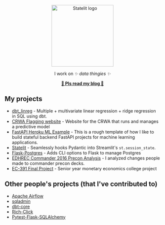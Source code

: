 <p align="center">
    <img src="https://dwreeves.github.io/blog/assets/me.jpg" width="200px" alt="Statelit logo">
</p>
<p align="center">
    I work on <em>✨ data thingies ✨</em>
</p>
<p align="center">
    <b><a href="https://dwreeves.github.io/blog/">🥺 Pls read my blog 🥺</a></b>
</p>


## My projects

- [dbt_linreg](https://github.com/dwreeves/dbt_linreg) - Multiple + multivariate linear regression + ridge regression in SQL using dbt.
- [CRWA Flagging website](https://github.com/codeforboston/flagging) - Website for the CRWA that runs and manages a predictive model
- [FastAPI Heroku ML Example](https://github.com/dwreeves/fastapi-heroku-ml-example) - This is a rough template of how I like to build stateful backend FastAPI projects for machine learning applications.
- [Statelit](https://github.com/dwreeves/Statelit) - Seamlessly hooks Pydantic into Streamlit's `st.session_state`.
- [Flask-Postgres](https://github.com/dwreeves/Statelit) - Adds CLI options to Flask to manage Postgres
- [EDHREC Commander 2016 Precon Analysis](https://github.com/dwreeves/EDHREC-C16-Analysis) - I analyzed changes people made to commander precon decks.
- [EC-391 Final Project](https://github.com/dwreeves/Fall-2015-EC-391-Final-Project) - Senior year monetary economics college project

## Other people's projects (that I've contributed to)

- [Apache Airflow](github.com/apache/airflow)
- [sqladmin](https://github.com/aminalaee/sqladmin)
- [dbt-core](https://github.com/dbt-labs/dbt-core)
- [Rich-Click](https://github.com/ewels/rich-click)
- [Pytest-Flask-SQLAlchemy](https://github.com/jeancochrane/pytest-flask-sqlalchemy)

